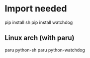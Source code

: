# Import needed

pip install sh
pip install watchdog


## Linux arch (with paru)

paru python-sh
paru python-watchdog
